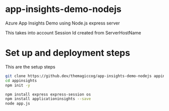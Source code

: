 # app-insights-demo-nodejs
Azure App Insights Demo using Node.js express server

This takes into account Session Id created from ServerHostName

# Set up and deployment steps

This are the setup steps

```sh
git clone https://github.dev/themagiccog/app-insights-demo-nodejs appinsights
cd appinsights
npm init -y

npm install express express-session os
npm install applicationinsights --save
node app.js

```

